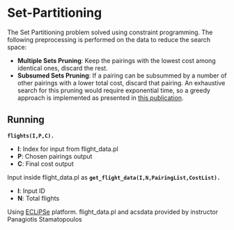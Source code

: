 # Set-Partitioning
The Set Partitioning problem solved using constraint programming.
The following preprocessing is performed on the data to reduce the search space:
* **Multiple Sets Pruning**: Keep the pairings with the lowest cost among identical ones, discard the rest.
* **Subsumed Sets Pruning**: If a pairing can be subsummed by a number of other pairings with a lower total cost, discard that pairing. An exhaustive search for this pruning would require exponential time, so a greedy approach is implemented as presented in [this publication](https://www.ps.uni-saarland.de/Publications/documents/Mueller_98a.pdf).

## Running
**`flights(I,P,C).`**
* **I**: Index for input from flight_data.pl
* **P**: Chosen pairings output
* **C**: Final cost output

Input inside flight_data.pl as 
**`get_flight_data(I,N,PairingList,CostList).`**
* **I**: Input ID
* **N**: Total flights

Using [ECLiPSe](http://eclipseclp.org/) platform.
flight_data.pl and acsdata provided by instructor Panagiotis Stamatopoulos

